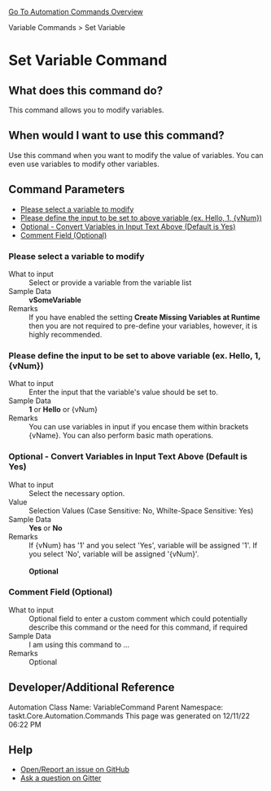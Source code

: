 <!--TITLE: Set Variable Command -->
<!-- SUBTITLE: a command in the Variable Commands group. -->
[Go To Automation Commands Overview](/automation-commands.md)


Variable Commands &gt; Set Variable


# Set Variable Command


## What does this command do?
This command allows you to modify variables.


## When would I want to use this command?
Use this command when you want to modify the value of variables.  You can even use variables to modify other variables.


## Command Parameters
- [Please select a variable to modify](#param_0)
- [Please define the input to be set to above variable (ex. Hello, 1, {vNum})](#param_1)
- [Optional - Convert Variables in Input Text Above (Default is Yes)](#param_2)
- [Comment Field (Optional)](#param_3)


<a id="param_0"></a>
### Please select a variable to modify


<dl>
<dt>What to input</dt><dd>Select or provide a variable from the variable list</dd>
<dt></dt><dd></dd>
<dt>Sample Data</dt><dd><strong>vSomeVariable</strong></dd>
<dt>Remarks</dt><dd>If you have enabled the setting <strong>Create Missing Variables at Runtime</strong> then you are not required to pre-define your variables, however, it is highly recommended.</dd>
</dl>




<a id="param_1"></a>
### Please define the input to be set to above variable (ex. Hello, 1, {vNum})


<dl>
<dt>What to input</dt><dd>Enter the input that the variable's value should be set to.</dd>
<dt></dt><dd></dd>
<dt>Sample Data</dt><dd><strong>1</strong> or <strong>Hello</strong> or {vNum}</dd>
<dt>Remarks</dt><dd>You can use variables in input if you encase them within brackets {vName}.  You can also perform basic math operations.</dd>
</dl>




<a id="param_2"></a>
### Optional - Convert Variables in Input Text Above (Default is Yes)


<dl>
<dt>What to input</dt><dd>Select the necessary option.</dd>
<dt>Value</dt><dd>Selection Values (Case Sensitive: No, Whilte-Space Sensitive: Yes)</dd>
<dt>Sample Data</dt><dd><strong>Yes</strong> or  <strong>No</strong></dd>
<dt>Remarks</dt><dd>If {vNum} has '1' and you select 'Yes', variable will be assigned '1'. If you select 'No', variable will be assigned '{vNum}'.<br><br>
<strong>Optional</strong><br></dd>
</dl>




<a id="param_3"></a>
### Comment Field (Optional)


<dl>
<dt>What to input</dt><dd>Optional field to enter a custom comment which could potentially describe this command or the need for this command, if required</dd>
<dt></dt><dd></dd>
<dt>Sample Data</dt><dd>I am using this command to ...</dd>
<dt>Remarks</dt><dd>Optional</dd>
</dl>




## Developer/Additional Reference
Automation Class Name: VariableCommand
Parent Namespace: taskt.Core.Automation.Commands
This page was generated on 12/11/22 06:22 PM


## Help
- [Open/Report an issue on GitHub](https://github.com/saucepleez/taskt/issues/new)
- [Ask a question on Gitter](https://gitter.im/taskt-rpa/Lobby)
